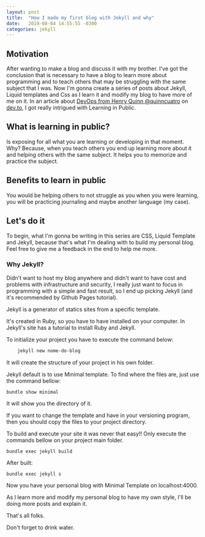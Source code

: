 ```yaml
---
layout: post
title:  "How I made my first blog with Jekyll and why"
date:   2019-08-04 14:55:55 -0300
categories: jekyll
---
```

## Motivation

After wanting to make a blog and discuss it with my brother. I've got the conclusion that is necessary to have a blog to learn more about programming and to teach others that may be struggling with the same subject that I was. Now I'm gonna create a series of posts about Jekyll, Liquid templates and Css as I learn it and modify my blog to have more of me on it. In an article about [DevOps from Henry Quinn @quinncuatro](https://dev.to/quinncuatro/learning-devops-in-public-c26) on [dev.to](http://dev.to), I got really intrigued with Learning in Public.

## What is learning in public?

Is exposing for all what you are learning or developing in that moment. Why? Because, when you teach others you end up learning more about it and helping others with the same subject. It helps you to memorize and practice the subject.

## Benefits to learn in public

You would be helping others to not struggle as you when you were learning, you will be practicing journaling and maybe another language (my case).

## Let's do it

To begin, what I'm gonna be writing in this series are CSS, Liquid Template and Jekyll, because that's what I'm dealing with to build my personal blog. Feel free to give me a feedback in the end to help me more.

### Why Jekyll?

Didn't want to host my blog anywhere and didn't want to have cost and problems with infrastructure and security, I really just want to focus in programming with a simple and fast result, so I end up picking Jekyll (and it's recommended by Github Pages tutorial).

Jekyll is a generator of statics sites from a specific template.

It's created in Ruby, so you have to have installed on your computer. In Jekyll's site has a tutorial to install Ruby and Jekyll.

To initialize your project you have to execute the command below:

```bash
    jekyll new nome-do-blog
```

It will create the structure of your project in his own folder.

Jekyll default is to use Minimal template. To find where the files are, just use the command bellow:

    bundle show minimal

It will show you the directory of it.

If you want to change the template and have in your versioning program, then you should copy the files to your project directory.

To build and execute your site it was never that easy!! Only execute the commands bellow on your project main folder.

    bundle exec jekyll build

After built:

    bundle exec jekyll s

Now you have your personal blog with Minimal Template on localhost:4000.

As I learn more and modify my personal blog to have my own style, I'll be doing more posts and explain it. 

That's all folks.

Don't forget to drink water.
